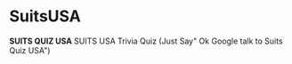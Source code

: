 # SuitsUSA

**SUITS QUIZ USA**
SUITS USA Trivia Quiz (Just Say" Ok Google talk to Suits Quiz USA")

